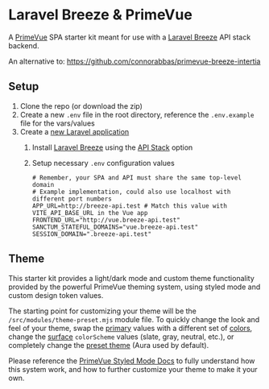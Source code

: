 # Laravel Breeze & PrimeVue
A [PrimeVue](https://primevue.org/) SPA starter kit meant for use with a [Laravel Breeze](https://laravel.com/docs/master/starter-kits#laravel-breeze) API stack backend.

An alternative to: https://github.com/connorabbas/primevue-breeze-intertia

## Setup 
1. Clone the repo (or download the zip)
2. Create a new `.env` file in the root directory, reference the `.env.example` file for the vars/values
3. Create a [new Laravel application](https://laravel.com/docs/master/installation) 
    1. Install [Laravel Breeze](https://laravel.com/docs/master/starter-kits#laravel-breeze-installation) using the [API Stack](https://laravel.com/docs/master/starter-kits#breeze-and-next) option

    2. Setup necessary `.env` configuration values
        ```
        # Remember, your SPA and API must share the same top-level domain
        # Example implementation, could also use localhost with different port numbers
        APP_URL=http://breeze-api.test # Match this value with VITE_API_BASE_URL in the Vue app
        FRONTEND_URL="http://vue.breeze-api.test"
        SANCTUM_STATEFUL_DOMAINS="vue.breeze-api.test"
        SESSION_DOMAIN=".breeze-api.test"
        ```

## Theme
This starter kit provides a light/dark mode and custom theme functionality provided by the powerful PrimeVue theming system, using styled mode and custom design token values.

The starting point for customizing your theme will be the `/src/modules/theme-preset.mjs` module file. To quickly change the look and feel of your theme, swap the [primary](https://primevue.org/theming/styled/#primary) values with a different set of [colors](https://primevue.org/theming/styled/#colors), change the [surface](https://primevue.org/theming/styled/#surface) `colorScheme` values (slate, gray, neutral, etc.), or completely change the [preset theme](https://primevue.org/theming/styled/#presets) (Aura used by default).

Please reference the [PrimeVue Styled Mode Docs](https://primevue.org/theming/styled/) to fully understand how this system work, and how to further customize your theme to make it your own.
